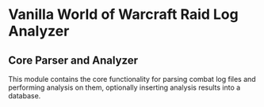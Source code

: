 # Vanilla World of Warcraft Raid Log Analyzer
## Core Parser and Analyzer

This module contains the core functionality for parsing combat log files and
performing analysis on them, optionally inserting analysis results into a
database.
